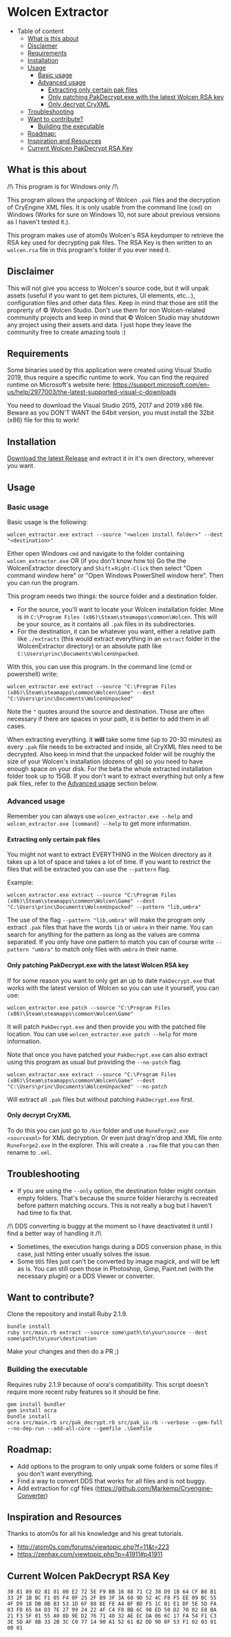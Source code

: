 # Wolcen Extractor

- Table of content
  * [What is this about](#what-is-this-about)
  * [Disclaimer](#disclaimer)
  * [Requirements](#requirements)
  * [Installation](#installation)
  * [Usage](#usage)
    + [Basic usage](#basic-usage)
    + [Advanced usage](#advanced-usage)
      - [Extracting only certain pak files](#extracting-only-certain-pak-files)
      - [Only patching PakDecrypt.exe with the latest Wolcen RSA key](#only-patching-pakdecryptexe-with-the-latest-wolcen-rsa-key)
      - [Only decrypt CryXML](#only-decrypt-cryxml)
  * [Troubleshooting](#troubleshooting)
  * [Want to contribute?](#want-to-contribute-)
    + [Building the executable](#building-the-executable)
  * [Roadmap:](#roadmap-)
  * [Inspiration and Resources](#inspiration-and-resources)
  * [Current Wolcen PakDecrypt RSA Key](#current-wolcen-pakdecrypt-rsa-key)

## What is this about 

/!\ This program is for Windows only /!\\ 

This program allows the unpacking of Wolcen `.pak` files and the decryption of CryEngine XML files. 
It is only usable from the command line (`cmd`) on Windows (Works for sure on Windows 10, not sure about previous versions as I haven't tested it.).

This program makes use of atom0s Wolcen's RSA keydumper to retrieve the RSA key used for decrypting pak files. The RSA Key is then written to an `wolcen.rsa` file in this program's folder if you ever need it.

## Disclaimer

This will not give you access to Wolcen's source code, but it will unpak assets (useful if you want to get item pictures, UI elements, etc...), configuration files and other data files. Keep in mind that those are still the proprerty of © Wolcen Studio. Don't use them for non Wolcen-related community projects and keep in mind that © Wolcen Studio may shutdown any project using their assets and data. I just hope they leave the community free to create amazing tools :)

## Requirements

Some binaries used by this application were created using Visual Studio 2019, thus require a specific runtime to work. 
You can find the required runtime on Microsoft's website here:
https://support.microsoft.com/en-us/help/2977003/the-latest-supported-visual-c-downloads

You need to download the Visual Studio 2015, 2017 and 2019 x86 file. 
Beware as you DON'T WANT the 64bit version, you must install the 32bit (x86) file for this to work!

## Installation

[Download the latest Release](https://github.com/gabriel-dehan/WolcenExtractor/releases) and extract it in it's own directory, wherever you want.

## Usage

### Basic usage

Basic usage is the following:

```
wolcen_extractor.exe extract --source "<wolcen install folder>" --dest "<destination>"
```

Either open Windows `cmd` and navigate to the folder containing `wolcen_extractor.exe`
OR (if you don't know how to)
Go the the WolcenExtractor directory and `Shift`+`Right-Click` then select "Open command window here" or "Open Windows PowerShell window here".
Then you can run the program. 

This program needs two things: the source folder and a destination folder. 
- For the source, you'll want to locate your Wolcen installation folder. Mine is in `C:\Program Files (x86)\Steam\steamapps\common\Wolcen`. This will be your source, as it contains all `.pak` files in its subdirectories.
- For the destination, it can be whatever you want, either a relative path like `./extracts` (this would extract everything in an `extract` folder in the WolcenExtractor directory) or an absolute path like `C:\Users\princ\Documents\WolcenUnpacked`.

With this, you can use this program. In the command line (cmd or powershell) write:

```
wolcen_extractor.exe extract --source "C:\Program Files (x86)\Steam\steamapps\common\Wolcen\Game" --dest "C:\Users\princ\Documents\WolcenUnpacked"
```
Note the `"` quotes around the source and destination. Those are often necessary if there are spaces in your path, it is better to add them in all cases.

When extracting everything. it **will** take some time (up to 20-30 minutes) as every `.pak` file needs to be extracted and inside, all CryXML files need to be decrypted.
Also keep in mind that the unpacked folder will be roughly the size of your Wolcen's installation (dozens of gb) so you need to have enough space on your disk. For the beta the whole extracted installation folder took up to 15GB.
If you don't want to extract everything but only a few pak files, refer to the [Advanced usage](#advanced-usage) section below.

### Advanced usage

Remember you can always use `wolcen_extractor.exe --help` and `wolcen_extractor.exe [command] --help` to get more information.

#### Extracting only certain pak files

You might not want to extract EVERYTHING in the Wolcen directory as it takes up a lot of space and takes a lot of time. If you want to restrict the files that will be extracted you can use the `--pattern` flag.

Example: 
```
wolcen_extractor.exe extract --source "C:\Program Files (x86)\Steam\steamapps\common\Wolcen\Game" --dest "C:\Users\princ\Documents\WolcenUnpacked" --pattern "lib,umbra"
```
The use of the flag `--pattern "lib,umbra"` will make the program only extract `.pak` files that have the words `lib` or `umbra` in their name. 
You can search for anything for the pattern as long as the values are comma separated. If you only have one pattern to match you can of course write `--pattern "umbra"` to match only files with `umbra` in their name.

#### Only patching PakDecrypt.exe with the latest Wolcen RSA key

If for some reason you want to only get an up to date `PakDecrypt.exe` that works with the latest version of Wolcen so you can use it yourself, you can use: 

```
wolcen_extractor.exe patch --source "C:\Program Files (x86)\Steam\steamapps\common\Wolcen\Game"
```
It will patch `PakDecrypt.exe` and then provide you with the patched file location.
You can use `wolcen_extractor.exe patch --help` for more information.

Note that once you have patched your `PakDecrypt.exe` can also extract using this program as usual but providing the `--no-patch` flag.
```
wolcen_extractor.exe extract --source "C:\Program Files (x86)\Steam\steamapps\common\Wolcen\Game" --dest "C:\Users\princ\Documents\WolcenUnpacked" --no-patch
```
Will extract all `.pak` files but without patching `PakDecrypt.exe` first.

#### Only decrypt CryXML

To do this you can just go to `/bin` folder and use `RuneForge2.exe <sourcexml>` for XML decryption. Or even just drag'n'drop and XML file onto `RuneForge2.exe` in the explorer. This will create a `.raw` file that you can then rename to `.xml`.

## Troubleshooting

- If you are using the `--only` option, the destination folder might contain empty folders. That's because the source folder hierarchy is recreated before pattern matching occurs. This is not really a bug but I haven't had time to fix that.

/!\ DDS converting is buggy at the moment so I have deactivated it until I find a better way of handling it /!\
- Sometimes, the execution hangs during a DDS conversion phase, in this case, just hitting enter usually solves the issue.
- Some `DDS` files just can't be converted by image magick, and will be left as is. You can still open those in Photoshop, Gimp, Paint.net (with the necessary plugin) or a DDS Viewer or converter.

## Want to contribute?

Clone the repository and install Ruby 2.1.9.

```
bundle install
ruby src/main.rb extract --source some\path\to\your\source --dest some\path\to\your\destination
```

Make your changes and then do a PR ;) 

### Building the executable

Requires ruby 2.1.9 because of ocra's compatibility. This script doesn't require more recent ruby features so it should be fine.

```
gem install bundler
gem install ocra
bundle install
ocra src/main.rb src/pak_decrypt.rb src/pak_io.rb --verbose --gem-full --no-dep-run --add-all-core --gemfile .\Gemfile
```

## Roadmap: 

- Add options to the program to only unpak some folders or some files if you don't want everything.
- Find a way to convert DDS that works for all files and is not buggy.
- Add extraction for cgf files (https://github.com/Markemp/Cryengine-Converter)

## Inspiration and Resources

Thanks to atom0s for all his knowledge and his great tutorials.
- http://atom0s.com/forums/viewtopic.php?f=11&t=223
- https://zenhax.com/viewtopic.php?p=41911#p41911

## Current Wolcen PakDecrypt RSA Key

```
30 81 89 02 81 81 00 E2 72 5E F9 BB 16 88 71 C2 38 D9 1B 64 CF B8 B1 33 2F 1B BC F1 05 F4 0F 25 2F B9 3F 3A 60 9D 52 4C F8 F5 EE 09 BC 55 4F D9 18 DB 8B B3 53 1D 6F 88 BE FE A4 BF BD F5 1C B1 E1 DF 5E 5D FA 83 FD 65 84 D3 7E 27 99 24 22 4F C4 F8 BB 6C 98 ED 50 D2 70 02 E8 BA 21 F3 5F 01 55 A0 8D 9E D2 76 71 40 32 AE EC DA 06 6C 17 FA 54 F1 C3 3E 5D AF 8B 33 2B 3C C0 77 14 90 A1 52 61 B2 DD 90 8F 53 F1 02 03 01 00 01
```
